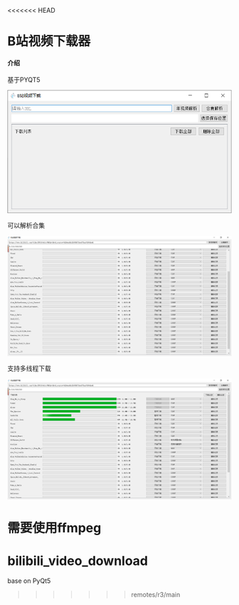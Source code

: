 <<<<<<< HEAD
# B站视频下载器

#### 介绍
基于PYQT5

![1](./readme_image/1.png)

可以解析合集

![1](./readme_image/2.png)



支持多线程下载

![1](./readme_image/3.png)

需要使用ffmpeg
=======
# bilibili_video_download
base on PyQt5
>>>>>>> remotes/r3/main
